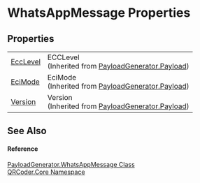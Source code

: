 # WhatsAppMessage Properties




## Properties
<table>
<tr>
<td><a href="P_QRCoder_Core_PayloadGenerator_Payload_EccLevel.md">EccLevel</a></td>
<td>ECCLevel<br />(Inherited from <a href="T_QRCoder_Core_PayloadGenerator_Payload.md">PayloadGenerator.Payload</a>)</td></tr>
<tr>
<td><a href="P_QRCoder_Core_PayloadGenerator_Payload_EciMode.md">EciMode</a></td>
<td>EciMode<br />(Inherited from <a href="T_QRCoder_Core_PayloadGenerator_Payload.md">PayloadGenerator.Payload</a>)</td></tr>
<tr>
<td><a href="P_QRCoder_Core_PayloadGenerator_Payload_Version.md">Version</a></td>
<td>Version<br />(Inherited from <a href="T_QRCoder_Core_PayloadGenerator_Payload.md">PayloadGenerator.Payload</a>)</td></tr>
</table>

## See Also


#### Reference
<a href="T_QRCoder_Core_PayloadGenerator_WhatsAppMessage.md">PayloadGenerator.WhatsAppMessage Class</a>  
<a href="N_QRCoder_Core.md">QRCoder.Core Namespace</a>  
